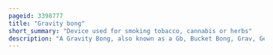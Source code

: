 ```yaml
---
pageid: 3398777
title: "Gravity bong"
short_summary: "Device used for smoking tobacco, cannabis or herbs"
description: "A Gravity Bong, also known as a Gb, Bucket Bong, Grav, Geeb, Gibby, Yoin, or Ghetto Bong, is a Method of consuming smokable Substances such as Cannabis. The Term describes both a Bucket Bong and a Waterfall Bong because both use Water and Air Pressure to draw Smoke. A Lung uses similar Equipment but draws the Smoke by removing a compressed Plastic Bag or similar from the Chamber instead of Water."
---
```

